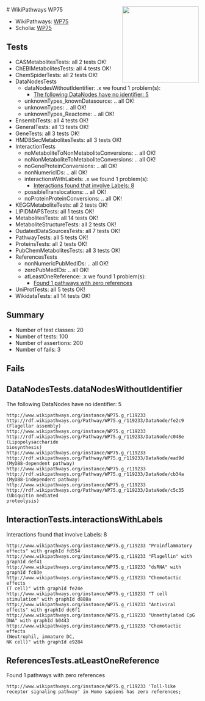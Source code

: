 <img style="float: right; width: 200px" src="https://upload.wikimedia.org/wikipedia/commons/thumb/8/83/Wplogo_with_text_500.png/640px-Wplogo_with_text_500.png" />
# WikiPathways WP75

* WikiPathways: [WP75](https://identifiers.org/wikipathways:WP75)
* Scholia: [WP75](https://scholia.toolforge.org/wikipathways/WP75)
## Tests
* CASMetabolitesTests: all 2 tests OK!
* ChEBIMetabolitesTests: all 4 tests OK!
* ChemSpiderTests: all 2 tests OK!
* DataNodesTests
    * dataNodesWithoutIdentifier: .x we found 1 problem(s):
        * [The following DataNodes have no identifier: 5](#d2d32fa4)
    * unknownTypes_knownDatasource: .. all OK!
    * unknownTypes: .. all OK!
    * unknownTypes_Reactome: .. all OK!
* EnsemblTests: all 4 tests OK!
* GeneralTests: all 13 tests OK!
* GeneTests: all 3 tests OK!
* HMDBSecMetabolitesTests: all 3 tests OK!
* InteractionTests
    * noMetaboliteToNonMetaboliteConversions: .. all OK!
    * noNonMetaboliteToMetaboliteConversions: .. all OK!
    * noGeneProteinConversions: .. all OK!
    * nonNumericIDs: .. all OK!
    * interactionsWithLabels: .x we found 1 problem(s):
        * [Interactions found that involve Labels: 8](#630d267f)
    * possibleTranslocations: .. all OK!
    * noProteinProteinConversions: .. all OK!
* KEGGMetaboliteTests: all 2 tests OK!
* LIPIDMAPSTests: all 1 tests OK!
* MetabolitesTests: all 14 tests OK!
* MetaboliteStructureTests: all 2 tests OK!
* OudatedDataSourcesTests: all 7 tests OK!
* PathwayTests: all 5 tests OK!
* ProteinsTests: all 2 tests OK!
* PubChemMetabolitesTests: all 3 tests OK!
* ReferencesTests
    * nonNumericPubMedIDs: .. all OK!
    * zeroPubMedIDs: .. all OK!
    * atLeastOneReference: .x we found 1 problem(s):
        * [Found 1 pathways with zero references](#35eb778e)
* UniProtTests: all 5 tests OK!
* WikidataTests: all 14 tests OK!


## Summary

* Number of test classes: 20
* Number of tests: 100
* Number of assertions: 200
* Number of fails: 3

## Fails

<a name="d2d32fa4" />

## DataNodesTests.dataNodesWithoutIdentifier

The following DataNodes have no identifier: 5
```
http://www.wikipathways.org/instance/WP75.g_r119233 http://rdf.wikipathways.org/Pathway/WP75.g_r119233/DataNode/fe2c9 (Flagellar assembly)
http://www.wikipathways.org/instance/WP75.g_r119233 http://rdf.wikipathways.org/Pathway/WP75.g_r119233/DataNode/c048e (Lipopolysaccharide
biosynthesis)
http://www.wikipathways.org/instance/WP75.g_r119233 http://rdf.wikipathways.org/Pathway/WP75.g_r119233/DataNode/ead9d (MyD88-dependent pathway)
http://www.wikipathways.org/instance/WP75.g_r119233 http://rdf.wikipathways.org/Pathway/WP75.g_r119233/DataNode/cb34a (MyD88-independent pathway)
http://www.wikipathways.org/instance/WP75.g_r119233 http://rdf.wikipathways.org/Pathway/WP75.g_r119233/DataNode/c5c35 (Ubiquitin mediated 
proteolysis)
```

<a name="630d267f" />

## InteractionTests.interactionsWithLabels

Interactions found that involve Labels: 8
```
http://www.wikipathways.org/instance/WP75.g_r119233 "Proinflammatory
effects" with graphId fd554
http://www.wikipathways.org/instance/WP75.g_r119233 "Flagellin" with graphId def41
http://www.wikipathways.org/instance/WP75.g_r119233 "dsRNA" with graphId fc03e
http://www.wikipathways.org/instance/WP75.g_r119233 "Chemotactic effects 
(T cell)" with graphId fe24e
http://www.wikipathways.org/instance/WP75.g_r119233 "T cell stimulation" with graphId d888a
http://www.wikipathways.org/instance/WP75.g_r119233 "Antiviral effects" with graphId dc6f1
http://www.wikipathways.org/instance/WP75.g_r119233 "Unmethylated CpG DNA" with graphId b0443
http://www.wikipathways.org/instance/WP75.g_r119233 "Chemotactic effects
(Neutrophil, immature DC,
NK cell)" with graphId e9284
```

<a name="35eb778e" />

## ReferencesTests.atLeastOneReference

Found 1 pathways with zero references
```
http://www.wikipathways.org/instance/WP75.g_r119233 'Toll-like receptor signaling pathway' in Homo sapiens has zero references; 
```

